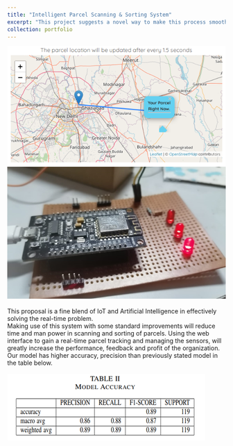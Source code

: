 ```yaml
---
title: "Intelligent Parcel Scanning & Sorting System"
excerpt: "This project suggests a novel way to make this process smooth, cost efficient and less human intervention system that will help railways and airports to manage parcels from the entry in the database to delivery to the destination.<br/><br/>"
collection: portfolio
---
```


<img src='/images/map_image.png'><span style="width: 50px;"></span><img src='/images/circuit.jpeg'><br/><br/>
This proposal is a fine blend of IoT and Artificial Intelligence in effectively solving the real-time problem.<br/>
Making use of this system with some standard improvements will reduce time and man power in scanning and sorting of parcels. Using the web interface to gain a real-time parcel tracking and managing the sensors, will greatly increase the performance, feedback and profit of the organization. Our model has higher accuracy, precision than previously
stated model in the table below. <br/><br/>
<img src='/images/model_results.PNG'><br/><br/>
